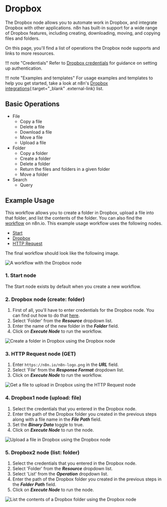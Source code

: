 # Dropbox

The Dropbox node allows you to automate work in Dropbox, and integrate Dropbox with other applications. n8n has built-in support for a wide range of Dropbox features, including creating, downloading, moving, and copying files and folders.

On this page, you'll find a list of operations the Dropbox node supports and links to more resources.

!!! note "Credentials"
    Refer to [Dropbox credentials](/integrations/builtin/credentials/dropbox/) for guidance on setting up authentication. 

!!! note "Examples and templates"
    For usage examples and templates to help you get started, take a look at n8n's [Dropbox integrations](https://n8n.io/integrations/dropbox/){:target="_blank" .external-link} list.


## Basic Operations

* File
    * Copy a file
    * Delete a file
    * Download a file
    * Move a file
    * Upload a file
* Folder
    * Copy a folder
    * Create a folder
    * Delete a folder
    * Return the files and folders in a given folder
    * Move a folder
* Search
    * Query

## Example Usage

This workflow allows you to create a folder in Dropbox, upload a file into that folder, and list the contents of the folder. You can also find the [workflow](https://n8n.io/workflows/615) on n8n.io. This example usage workflow uses the following nodes.
- [Start](/integrations/builtin/core-nodes/n8n-nodes-base.start/)
- [Dropbox]()
- [HTTP Request](/integrations/builtin/core-nodes/n8n-nodes-base.httprequest/)

The final workflow should look like the following image.

![A workflow with the Dropbox node](/_images/integrations/builtin/app-nodes/dropbox/workflow.png)

### 1. Start node

The Start node exists by default when you create a new workflow.

### 2. Dropbox node (create: folder)

1. First of all, you'll have to enter credentials for the Dropbox node. You can find out how to do that [here](/integrations/builtin/credentials/dropbox/).
2. Select 'Folder' from the ***Resource*** dropdown list.
3. Enter the name of the new folder in the ***Folder*** field.
4. Click on ***Execute Node*** to run the workflow.

![Create a folder in Dropbox using the Dropbox node](/_images/integrations/builtin/app-nodes/dropbox/dropbox_node.png)

### 3. HTTP Request node (GET)

1. Enter `https://n8n.io/n8n-logo.png` in the ***URL*** field.
2. Select 'File' from the ***Response Format*** dropdown list.
3. Click on ***Execute Node*** to run the workflow.

![Get a file to upload in Dropbox using the HTTP Request node](/_images/integrations/builtin/app-nodes/dropbox/httprequest_node.png)

### 4. Dropbox1 node (upload: file)

1. Select the credentials that you entered in the Dropbox node.
2. Enter the path of the Dropbox folder you created in the previous steps along with a file name in the ***File Path*** field.
3. Set the ***Binary Data*** toggle to true.
4. Click on ***Execute Node*** to run the node.

![Upload a file in Dropbox using the Dropbox node](/_images/integrations/builtin/app-nodes/dropbox/dropbox1_node.png)

### 5. Dropbox2 node (list: folder)

1. Select the credentials that you entered in the Dropbox node.
2. Select 'Folder' from the ***Resource*** dropdown list.
3. Select 'List' from the ***Operation*** dropdown list.
4. Enter the path of the Dropbox folder you created in the previous steps in the ***Folder Path*** field.
5. Click on ***Execute Node*** to run the node.

![List the contents of a Dropbox folder using the Dropbox node](/_images/integrations/builtin/app-nodes/dropbox/dropbox2_node.png)
